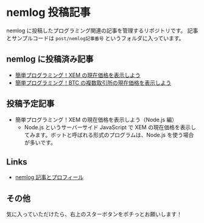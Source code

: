 # nemlog 投稿記事

nemlog に投稿したプログラミング関連の記事を管理するリポジトリです。
記事とサンプルコードは `post/nemlog記事番号` というフォルダに入っています。

## nemlog に投稿済み記事

-   [簡単プログラミング！XEM の現在価格を表示しよう](./posts/51387)
-   [簡単プログラミング！BTC の複数取引所の現在価格を表示しよう](./posts/51408)

## 投稿予定記事

-   簡単プログラミング！XEM の現在価格を表示しよう（Node.js 編）
    -   Node.js というサーバーサイド JavaScript で XEM の現在価格を表示してみます。ボットと呼ばれる形式のプログラムは、Node.js を使う場合が多いです。

## Links

-   [nemlog 記事とプロフィール](https://nemlog.nem.social/profile/51408)

## その他

気に入っていただけたら、右上のスターボタンをポチっとお願いします！

